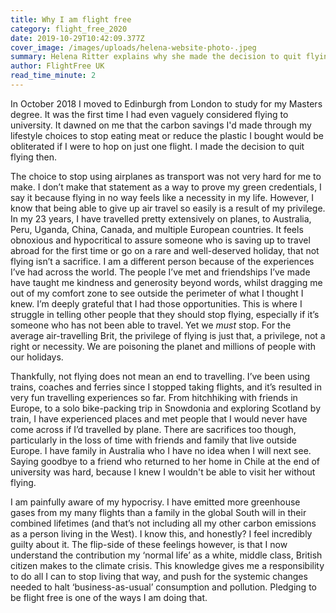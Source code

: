 ```yaml
---
title: Why I am flight free
category: flight_free_2020
date: 2019-10-29T10:42:09.377Z
cover_image: /images/uploads/helena-website-photo-.jpeg
summary: Helena Ritter explains why she made the decision to quit flying
author: FlightFree UK
read_time_minute: 2
---
```

In October 2018 I moved to Edinburgh from London to study for my Masters degree. It was the first time I had even vaguely considered flying to university. It dawned on me that the carbon savings I'd made through my lifestyle choices to stop eating meat or reduce the plastic I bought would be obliterated if I were to hop on just one flight. I made the decision to quit flying then.

The choice to stop using airplanes as transport was not very hard for me to make. I don’t make that statement as a way to prove my green credentials, I say it because flying in no way feels like a necessity in my life. However, I know that being able to give up air travel so easily is a result of my privilege. In my 23 years, I have travelled pretty extensively on planes, to Australia, Peru, Uganda, China, Canada, and multiple European countries. It feels obnoxious and hypocritical to assure someone who is saving up to travel abroad for the first time or go on a rare and well-deserved holiday, that not flying isn’t a sacrifice. I am a different person because of the experiences I’ve had across the world. The people I’ve met and friendships I’ve made have taught me kindness and generosity beyond words, whilst dragging me out of my comfort zone to see outside the perimeter of what I thought I knew. I’m deeply grateful that I had those opportunities. This is where I struggle in telling other people that they should stop flying, especially if it’s someone who has not been able to travel. Yet we _must_ stop. For the average air-travelling Brit, the privilege of flying is just that, a privilege, not a right or necessity. We are poisoning the planet and millions of people with our holidays.

Thankfully, not flying does not mean an end to travelling. I’ve been using trains, coaches and ferries since I stopped taking flights, and it’s resulted in very fun travelling experiences so far. From hitchhiking with friends in Europe, to a solo bike-packing trip in Snowdonia and exploring Scotland by train, I have experienced places and met people that I would never have come across if I’d travelled by plane. There are sacrifices too though, particularly in the loss of time with friends and family that live outside Europe. I have family in Australia who I have no idea when I will next see. Saying goodbye to a friend who returned to her home in Chile at the end of university was hard, because I knew I wouldn't be able to visit her without flying. 

I am painfully aware of my hypocrisy.  I have emitted more greenhouse gases from my many flights than a family in the global South will in their combined lifetimes (and that’s not including all my other carbon emissions as a person living in the West). I know this, and honestly? I feel incredibly guilty about it. The flip-side of these feelings however, is that I now understand the contribution my ‘normal life’ as a white, middle class, British citizen makes to the climate crisis. This knowledge gives me a responsibility to do all I can to stop living that way, and push for the systemic changes needed to halt ‘business-as-usual’ consumption and pollution. Pledging to be flight free is one of the ways I am doing that.
